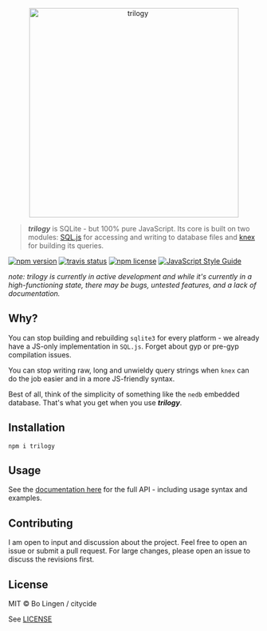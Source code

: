 <p align="center">
  <img src="https://rawgit.com/citycide/trilogy/master/media/logo.svg" width="420" alt="trilogy">
</p>

> ***trilogy*** is SQLite - but 100% pure JavaScript. Its core is built on two modules: [SQL.js][sqljs] for accessing and writing to database files and [knex][knex] for building its queries.

[![npm version](https://img.shields.io/npm/v/trilogy.svg?maxAge=2592000?style=flat-square)](https://www.npmjs.com/package/trilogy)
[![travis status](https://img.shields.io/travis/citycide/trilogy.svg?style=flat-square)](https://travis-ci.org/citycide/trilogy)
[![npm license](https://img.shields.io/npm/l/trilogy.svg?maxAge=2592000?style=flat-square)](LICENSE)
[![JavaScript Style Guide](https://img.shields.io/badge/code%20style-standard-brightgreen.svg?style=flat-square)](http://standardjs.com/)

[sqljs]: https://github.com/kripken/sql.js
[knex]: https://github.com/tgriesser/knex

*note: trilogy is currently in active development and while it's currently in a high-functioning state, there may be bugs, untested features, and a lack of documentation.*

## Why?

You can stop building and rebuilding `sqlite3` for every platform - we already have a JS-only implementation in `SQL.js`. Forget about gyp or pre-gyp compilation issues.

You can stop writing raw, long and unwieldy query strings when `knex` can do the job easier and in a more JS-friendly syntax.

Best of all, think of the simplicity of something like the `nedb` embedded database. That's what you get when you use ***trilogy***.

## Installation

`npm i trilogy`

## Usage

See the [documentation here](https://citycide.github.io/trilogy/) for the full API - including usage syntax and examples.

## Contributing

I am open to input and discussion about the project. Feel free to open an issue or submit a pull request. For large changes, please open an issue to discuss the revisions first.

## License

MIT © Bo Lingen / citycide

See [LICENSE](LICENSE)
